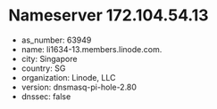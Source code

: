 # Nameserver 172.104.54.13

* as_number: 63949
* name: li1634-13.members.linode.com.
* city: Singapore
* country: SG
* organization: Linode, LLC
* version: dnsmasq-pi-hole-2.80
* dnssec: false
